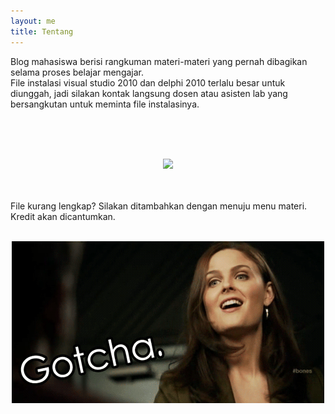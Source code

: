 ```yaml
---
layout: me
title: Tentang
---
```


Blog mahasiswa berisi rangkuman materi-materi yang pernah dibagikan selama proses belajar mengajar.
<br>
File instalasi visual studio 2010 dan delphi 2010 terlalu besar untuk diunggah, jadi silakan kontak langsung dosen atau asisten lab yang bersangkutan untuk meminta file instalasinya.

<br>
<br>
<br>
<p align="center">
  <img src="http://25.media.tumblr.com/cce030580eb85f0592d3741ea19cee21/tumblr_mw82km61sp1rpike2o1_500.gif" width="400" />
</p>
<br>
<br>
File kurang lengkap? Silakan ditambahkan dengan menuju menu materi. Kredit akan dicantumkan.

<br>
<br>
<p align="center">
  <img src="images/things-that-bounce-thursday-18.gif" />
</p>
<br>
<br>
